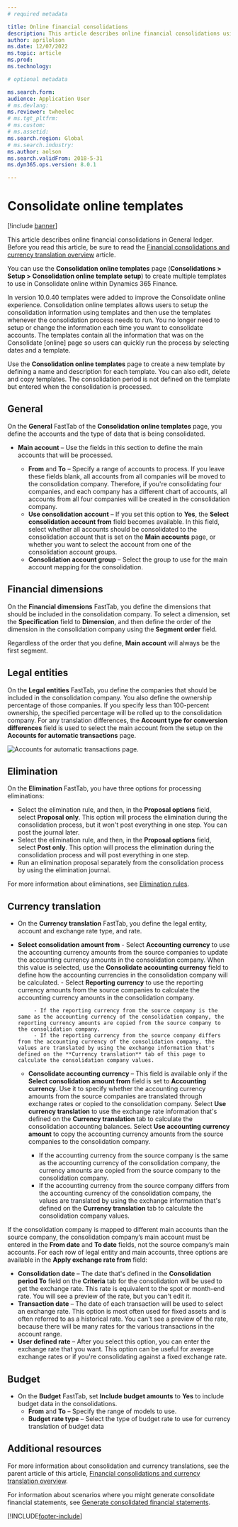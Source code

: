 ```yaml
---
# required metadata

title: Online financial consolidations
description: This article describes online financial consolidations using templates in General ledger.
author: aprilolson
ms.date: 12/07/2022
ms.topic: article
ms.prod: 
ms.technology: 

# optional metadata

ms.search.form: 
audience: Application User
# ms.devlang: 
ms.reviewer: twheeloc
# ms.tgt_pltfrm: 
# ms.custom: 
# ms.assetid: 
ms.search.region: Global
# ms.search.industry: 
ms.author: aolson
ms.search.validFrom: 2018-5-31
ms.dyn365.ops.version: 8.0.1

---
```


# Consolidate online templates

[!include [banner](../includes/banner.md)]

This article describes online financial consolidations in General ledger. Before you read this article, be sure to read the [Financial consolidations and currency translation overview](financial-consolidations-currency-translation.md) article.

You can use the **Consolidation online templates** page (**Consolidations > Setup > Consolidation online template setup**) to create multiple templates to use in Consolidate online within Dynamics 365 Finance. 

In version 10.0.40 templates were added to improve the Consolidate online experience. Consolidation online templates allows users to setup the consolidation information using templates and then use the templates whenever the consolidation process needs to run. You no longer need to setup or change the information each time you want to consolidate accounts. The templates contain all the information that was on the Consolidate [online] page so users can quickly run the process by selecting dates and a template. 

Use the **Consolidation online templates** page to create a new template by defining a name and description for each template. You can also edit, delete and copy templates. The consolidation period is not defined on the template but entered when the consolidation is processed.

## General
On the **General** FastTab of the **Consolidation online templates** page, you define the accounts and the type of data that is being consolidated.

- **Main account** – Use the fields in this section to define the main accounts that will be processed.

    - **From** and **To** – Specify a range of accounts to process. If you leave these fields blank, all accounts from all companies will be moved to the consolidation company. Therefore, if you're consolidating four companies, and each company has a different chart of accounts, all accounts from all four companies will be created in the consolidation company.
    - **Use consolidation account** – If you set this option to **Yes**, the **Select consolidation account from** field becomes available. In this field, select whether all accounts should be consolidated to the consolidation account that is set on the **Main accounts** page, or whether you want to select the account from one of the consolidation account groups.
    - **Consolidation account group** – Select the group to use for the main account mapping for the consolidation.

## Financial dimensions
On the **Financial dimensions** FastTab, you define the dimensions that should be included in the consolidation company. To select a dimension, set the **Specification** field to **Dimension**, and then define the order of the dimension in the consolidation company using the **Segment order** field.

Regardless of the order that you define, **Main account** will always be the first segment.

## Legal entities
On the **Legal entities** FastTab, you define the companies that should be included in the consolidation company. You also define the ownership percentage of those companies. If you specify less than 100-percent ownership, the specified percentage will be rolled up to the consolidation company. For any translation differences, the **Account type for conversion differences** field is used to select the main account from the setup on the **Accounts for automatic transactions** page.

![Accounts for automatic transactions page.](./media/accounts-for-automatic-cons.png "Accounts for automatic transactions page")

## Elimination
On the **Elimination** FastTab, you have three options for processing eliminations:

- Select the elimination rule, and then, in the **Proposal options** field, select **Proposal only**. This option will process the elimination during the consolidation process, but it won't post everything in one step. You can post the journal later.
- Select the elimination rule, and then, in the **Proposal options** field, select **Post only**. This option will process the elimination during the consolidation process and will post everything in one step.
- Run an elimination proposal separately from the consolidation process by using the elimination journal.

For more information about eliminations, see [Elimination rules](./elimination-rules.md).

## Currency translation
 - On the **Currency translation** FastTab, you define the legal entity, account and exchange rate type, and rate.
 - **Select consolidation amount from**
            - Select **Accounting currency** to use the accounting currency amounts from the source companies to update the accounting currency amounts in the consolidation company. When this value is selected, use the **Consolidate accounting currency** field to define how the accounting currencies in the consolidation company will be calculated.
            - Select **Reporting currency** to use the reporting currency amounts from the source companies to calculate the accounting currency amounts in the consolidation company.

            - If the reporting currency from the source company is the same as the accounting currency of the consolidation company, the reporting currency amounts are copied from the source company to the consolidation company.
            - If the reporting currency from the source company differs from the accounting currency of the consolidation company, the values are translated by using the exchange information that's defined on the **Currency translation** tab of this page to calculate the consolidation company values.

    - **Consolidate accounting currency** – This field is available only if the **Select consolidation amount from** field is set to **Accounting currency**. Use it to specify whether the accounting currency amounts from the source companies are translated through exchange rates or copied to the consolidation company. Select **Use currency translation** to use the exchange rate information that's defined on the **Currency translation** tab to calculate the consolidation accounting balances. Select **Use accounting currency amount** to copy the accounting currency amounts from the source companies to the consolidation company.

        - If the accounting currency from the source company is the same as the accounting currency of the consolidation company, the currency amounts are copied from the source company to the consolidation company.
        - If the accounting currency from the source company differs from the accounting currency of the consolidation company, the values are translated by using the exchange information that's defined on the **Currency translation** tab to calculate the consolidation company values.

If the consolidation company is mapped to different main accounts than the source company, the consolidation company’s main account must be entered in the **From date** and **To date** fields, not the source company’s main accounts. For each row of legal entity and main accounts, three options are available in the **Apply exchange rate from** field:

- **Consolidation date** – The date that's defined in the **Consolidation period To** field on the **Criteria** tab for the consolidation will be used to get the exchange rate. This rate is equivalent to the spot or month-end rate. You will see a preview of the rate, but you can't edit it.
- **Transaction date** – The date of each transaction will be used to select an exchange rate. This option is most often used for fixed assets and is often referred to as a historical rate. You can't see a preview of the rate, because there will be many rates for the various transactions in the account range.
- **User defined rate** – After you select this option, you can enter the exchange rate that you want. This option can be useful for average exchange rates or if you're consolidating against a fixed exchange rate.

       
## Budget
 - On the **Budget** FastTab, set **Include budget amounts** to **Yes** to include budget data in the consolidations. 
    - **From** and **To** – Specify the range of models to use.
    - **Budget rate type** – Select the type of budget rate to use for currency translation of budget data


## Additional resources

For more information about consolidation and currency translations, see the parent article of this article, [Financial consolidations and currency translation overview](./financial-consolidations-currency-translation.md).

For information about scenarios where you might generate consolidate financial statements, see [Generate consolidated financial statements](./generating-consolidated-financial-statements.md).


[!INCLUDE[footer-include](../../includes/footer-banner.md)]
